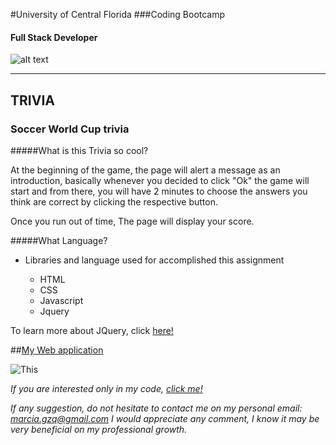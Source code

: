 #University of Central Florida
###Coding Bootcamp 
#### Full Stack Developer 
![alt text](https://portfolium1.cloudimg.io/s/crop/128x128/https://cdn.portfolium.com/ugcs3%2Fedu%2F9tDF4wvqRdewUvBbZ97x_PegasusBrightGold150x150.png "Logo Title Text 1")
- - - - - - - - - - - - - - - - - - - - - - - - - - - - - - - - - - - - - - - - -

## TRIVIA
### Soccer World Cup trivia


#####What is this Trivia so cool?

At the beginning of the game, the page will alert a message as an introduction, basically whenever you decided to click "Ok" the game will start and from there, you will have 2 minutes to choose the answers you think are correct by clicking the respective button.

Once you run out of time, The page will display your score. 


#####What Language?

*  Libraries and language used for accomplished this assignment 

    * HTML
    * CSS
    * Javascript
    * Jquery


To learn more about JQuery, click [here!](https://api.jquery.com/)



##[My Web application](https://marciagzq.github.io/TriviaGame/.)


![This](./images/train.png)

*If you are interested only in my code, [click me!](https://github.com/Marciagzq/LIRI_Bot/blob/master/liri.js)*

*If any suggestion, do not hesitate to contact me on my personal email: marcia.gzq@gmail.com
I would appreciate any comment, I know it may be very beneficial on my professional growth.*


